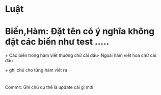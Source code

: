 # Luật
<h1>Biến,Hàm: Đặt tên có ý nghĩa không đặt các biến như test .....</h1>
      <p>+ Các biến trong hàm viết thường chữ cái đầu- Ngoài hàm viết hoa chữ cái đầu</p>
      <p>+ ghi chú cho từng hàm viết ra</p>
<h1></h1>Commit: Ghi chú cụ thể là update cái gì mới</h1>
